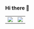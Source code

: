 ### Hi there 👋

<table>
  <tbody>
    <tr>
      <td width="50%">
        <a href="https://github.com/anuraghazra/github-readme-stats">
          <img src="https://github-readme-stats.vercel.app/api?username=foreseaz&count_private=true&bg_color=30,e96443,904e95&title_color=fff&text_color=fff" />
        </a>
      </td>
      <td width="50%">
        <a href="https://github.com/ashutosh00710/github-readme-activity-graph">
          <img src="https://activity-graph.herokuapp.com/graph?username=foreseaz&bg_color=ffffff0a&color=3080ed&line=5094f0&point=4d72f2&hide_border=true" />
        </a>
      </td>
    </tr>
  </tbody>
</table>

<!--
**foreseaz/foreseaz** is a ✨ _special_ ✨ repository because its `README.md` (this file) appears on your GitHub profile.

Here are some ideas to get you started:

- 🔭 I’m currently working on ...
- 🌱 I’m currently learning ...
- 👯 I’m looking to collaborate on ...
- 🤔 I’m looking for help with ...
- 💬 Ask me about ...
- 📫 How to reach me: ...
- 😄 Pronouns: ...
- ⚡ Fun fact: ...
-->
